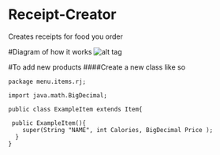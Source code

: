 # Receipt-Creator
Creates receipts for food you order

#Diagram of how it works
![alt tag](http://i.imgur.com/uyDRGah.png)


#To add new products
####Create a new class like so
```
package menu.items.rj;

import java.math.BigDecimal;

public class ExampleItem extends Item{
 
 public ExampleItem(){
    super(String "NAME", int Calories, BigDecimal Price );
  }
}
```
